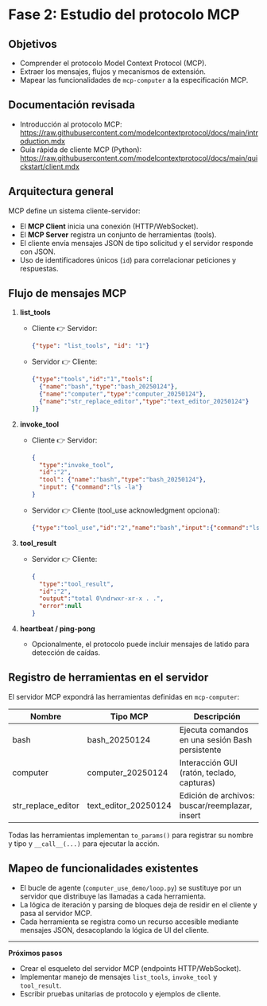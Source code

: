 # Fase 2: Estudio del protocolo MCP

## Objetivos
- Comprender el protocolo Model Context Protocol (MCP).
- Extraer los mensajes, flujos y mecanismos de extensión.
- Mapear las funcionalidades de `mcp-computer` a la especificación MCP.

## Documentación revisada
- Introducción al protocolo MCP:
  https://raw.githubusercontent.com/modelcontextprotocol/docs/main/introduction.mdx
- Guía rápida de cliente MCP (Python):
  https://raw.githubusercontent.com/modelcontextprotocol/docs/main/quickstart/client.mdx

## Arquitectura general
MCP define un sistema cliente-servidor:
- El **MCP Client** inicia una conexión (HTTP/WebSocket).
- El **MCP Server** registra un conjunto de herramientas (tools).
- El cliente envía mensajes JSON de tipo solicitud y el servidor responde con JSON.
- Uso de identificadores únicos (`id`) para correlacionar peticiones y respuestas.

## Flujo de mensajes MCP
1. **list_tools**
   - Cliente 👉 Servidor:
     ```json
     {"type": "list_tools", "id": "1"}
     ```
   - Servidor 👉 Cliente:
     ```json
     {"type":"tools","id":"1","tools":[
       {"name":"bash","type":"bash_20250124"},
       {"name":"computer","type":"computer_20250124"},
       {"name":"str_replace_editor","type":"text_editor_20250124"}
     ]}
     ```

2. **invoke_tool**
   - Cliente 👉 Servidor:
     ```json
     {
       "type":"invoke_tool",
       "id":"2",
       "tool": {"name":"bash","type":"bash_20250124"},
       "input": {"command":"ls -la"}
     }
     ```
   - Servidor 👉 Cliente (tool_use acknowledgment opcional):
     ```json
     {"type":"tool_use","id":"2","name":"bash","input":{"command":"ls -la"}}
     ```

3. **tool_result**
   - Servidor 👉 Cliente:
     ```json
     {
       "type":"tool_result",
       "id":"2",
       "output":"total 0\ndrwxr-xr-x . .",
       "error":null
     }
     ```

4. **heartbeat / ping-pong**
   - Opcionalmente, el protocolo puede incluir mensajes de latido para detección de caídas.

## Registro de herramientas en el servidor
El servidor MCP expondrá las herramientas definidas en `mcp-computer`:

| Nombre              | Tipo MCP               | Descripción                                       |
| ------------------- | ---------------------- | ------------------------------------------------- |
| bash                | bash_20250124          | Ejecuta comandos en una sesión Bash persistente   |
| computer            | computer_20250124      | Interacción GUI (ratón, teclado, capturas)        |
| str_replace_editor  | text_editor_20250124   | Edición de archivos: buscar/reemplazar, insert    |

Todas las herramientas implementan `to_params()` para registrar su nombre y tipo y `__call__(...)` para ejecutar la acción.

## Mapeo de funcionalidades existentes
- El bucle de agente (`computer_use_demo/loop.py`) se sustituye por un servidor que distribuye las llamadas a cada herramienta.
- La lógica de iteración y parsing de bloques deja de residir en el cliente y pasa al servidor MCP.
- Cada herramienta se registra como un recurso accesible mediante mensajes JSON, desacoplando la lógica de UI del cliente.

---
**Próximos pasos**
- Crear el esqueleto del servidor MCP (endpoints HTTP/WebSocket).
- Implementar manejo de mensajes `list_tools`, `invoke_tool` y `tool_result`.
- Escribir pruebas unitarias de protocolo y ejemplos de cliente. 